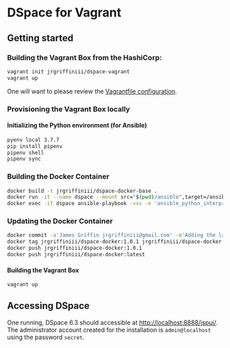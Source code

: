 # DSpace for Vagrant

## Getting started

### Building the Vagrant Box from the HashiCorp:

```bash
vagrant init jrgriffiniii/dspace-vagrant
vagrant up
```

One will want to please review the [Vagrantfile
configuration](https://github.com/jrgriffiniii/dspace-vagrant/blob/master/Vagrantfile).

### Provisioning the Vagrant Box locally

#### Initializing the Python environment (for Ansible)

```bash
pyenv local 3.7.7
pip install pipenv
pipenv shell
pipenv sync
```

### Building the Docker Container

```bash
docker build -t jrgriffiniii/dspace-docker-base .
docker run -it --name dspace --mount src="$(pwd)/ansible",target=/ansible,type=bind -p 8888:8080 jrgriffiniii/dspace-docker-base
docker exec -it dspace ansible-playbook -vvv -e 'ansible_python_interpreter=/usr/bin/python3' -l local /ansible/playbooks/docker.yml
```

### Updating the Docker Container

```bash
docker commit -a'James Griffin jrgriffiniii@gmail.com' -m'Adding the latest changes to the 1.0.1 release' dspace jrgriffiniii/dspace-docker:1.0.1
docker tag jrgriffiniii/dspace-docker:1.0.1 jrgriffiniii/dspace-docker:latest
docker push jrgriffiniii/dspace-docker:1.0.1
docker push jrgriffiniii/dspace-docker:latest
```


#### Building the Vagrant Box
```bash
vagrant up
```

## Accessing DSpace

One running, DSpace 6.3 should accessible at [http://localhost:8888/jspui/](http://localhost:8888/jspui/). The
administrator account created for the installation is `admin@localhost` using
the password `secret`.
